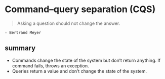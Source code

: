 # Command–query separation (CQS)
> Asking a question should not change the answer.

    - Bertrand Meyer

## summary
- Commands change the state of the system but don’t return anything. If command fails, throws an exception.
- Queries return a value and don’t change the state of the system.